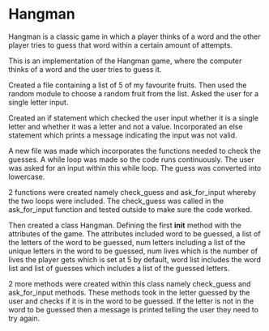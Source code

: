 # Hangman
Hangman is a classic game in which a player thinks of a word and the other player tries to guess that word within a certain amount of attempts.

This is an implementation of the Hangman game, where the computer thinks of a word and the user tries to guess it. 

Created a file containing a list of 5 of my favourite fruits. Then used the random module to choose a random fruit from the list. Asked the user for a single letter input. 

Created an if statement which checked the user input whether it is a single letter and whether it was a letter and not a value. Incorporated an else statement which prints a message indicating the input was not valid.

A new file was made which incorporates the functions needed to check the guesses. A while loop was made so the code runs continuously. The user was asked for an input within this while loop. The guess was converted into lowercase. 

2 functions were created namely check_guess and ask_for_input whereby the two loops were included. The check_guess was called in the ask_for_input function and tested outside to make sure the code worked.

Then created a class Hangman. Defining the first __init__ method with the attributes of the game. The attributes included word to be guessed, a list of the letters of the word to be guessed, num letters including a list of the unique letters in the word to be guessed, num lives which is the number of lives the player gets which is set at 5 by default, word list includes the word list and list of guesses which includes a list of the guessed letters.

2 more methods were created within this class namely check_guess and ask_for_input methods. These methods took in the letter guessed by the user and checks if it is in the word to be guessed. If the letter is not in the word to be guessed then a message is printed telling the user they need to try again.

